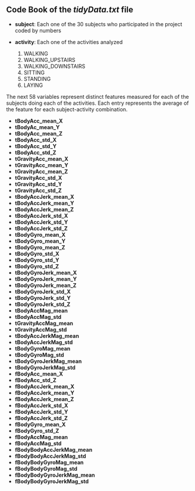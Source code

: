 Code Book of the _tidyData.txt_ file
------------------------------------


* __subject__: Each one of the 30 subjects who participated in the project coded by numbers

* __activity__:   Each one of the activities analyzed
    1. WALKING
    2. WALKING_UPSTAIRS
    3. WALKING_DOWNSTAIRS
    4. SITTING
    5. STANDING
    6. LAYING

The next 58 variables represent distinct features measured for each of the subjects doing each of the activities. Each entry represents the average of the feature for each subject-activity combination.

* __tBodyAcc\_mean\_X__
* __tBodyAc\_mean\_Y__
* __tBodyAcc\_mean\_Z__
* __tBodyAcc\_std\_X__
* __tBodyAcc\_std\_Y__
* __tBodyAcc\_std\_Z__
* __tGravityAcc\_mean\_X__
* __tGravityAcc\_mean\_Y__
* __tGravityAcc\_mean\_Z__
* __tGravityAcc\_std\_X__
* __tGravityAcc\_std\_Y__
* __tGravityAcc\_std\_Z__
* __tBodyAccJerk\_mean\_X__
* __tBodyAccJerk\_mean\_Y__
* __tBodyAccJerk\_mean\_Z__
* __tBodyAccJerk\_std\_X__
* __tBodyAccJerk\_std\_Y__
* __tBodyAccJerk\_std\_Z__
* __tBodyGyro\_mean\_X__
* __tBodyGyro\_mean\_Y__
* __tBodyGyro\_mean\_Z__
* __tBodyGyro\_std\_X__
* __tBodyGyro\_std\_Y__
* __tBodyGyro\_std\_Z__
* __tBodyGyroJerk\_mean\_X__
* __tBodyGyroJerk\_mean\_Y__
* __tBodyGyroJerk\_mean\_Z__
* __tBodyGyroJerk\_std\_X__
* __tBodyGyroJerk\_std\_Y__
* __tBodyGyroJerk\_std\_Z__
* __tBodyAccMag\_mean__
* __tBodyAccMag\_std__
* __tGravityAccMag\_mean__
* __tGravityAccMag\_std__
* __tBodyAccJerkMag\_mean__
* __tBodyAccJerkMag\_std__
* __tBodyGyroMag\_mean__
* __tBodyGyroMag\_std__
* __tBodyGyroJerkMag\_mean__
* __tBodyGyroJerkMag\_std__
* __fBodyAcc\_mean\_X__
* __fBodyAcc\_std\_Z__
* __fBodyAccJerk\_mean\_X__
* __fBodyAccJerk\_mean\_Y__
* __fBodyAccJerk\_mean\_Z__
* __fBodyAccJerk\_std\_X__
* __fBodyAccJerk\_std\_Y__
* __fBodyAccJerk\_std\_Z__
* __fBodyGyro\_mean\_X__
* __fBodyGyro\_std\_Z__
* __fBodyAccMag\_mean__
* __fBodyAccMag\_std__
* __fBodyBodyAccJerkMag\_mean__
* __fBodyBodyAccJerkMag\_std__
* __fBodyBodyGyroMag\_mean__
* __fBodyBodyGyroMag\_std__
* __fBodyBodyGyroJerkMag\_mean__
* __fBodyBodyGyroJerkMag\_std__

